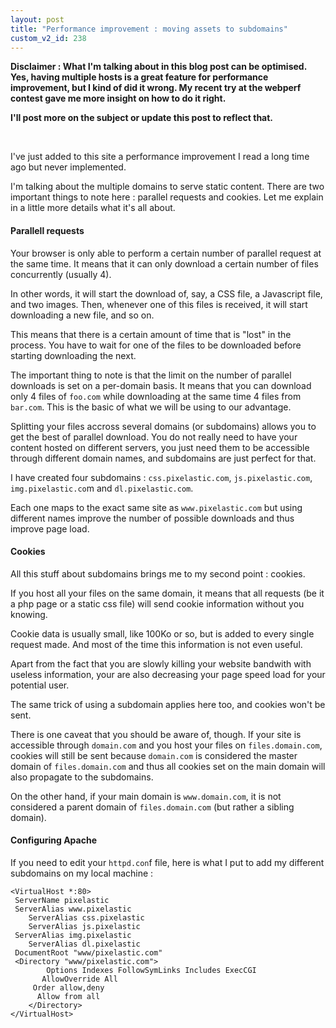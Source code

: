```yaml
---
layout: post
title: "Performance improvement : moving assets to subdomains"
custom_v2_id: 238
---
```


<p><strong>Disclaimer : What I'm talking about in this blog post can be optimised. Yes, having multiple hosts is a great feature for performance improvement, but I kind of did it wrong. My recent try at the webperf contest gave me more insight on how to do it right. </strong></p>
<p><strong>I'll post more on the subject or update this post to reflect that.</strong></p>
<p> </p>
<p>I've just added to this site a performance improvement I read a long time ago but never implemented.</p>
<p>I'm talking about the multiple domains to serve static content. There are two important things to note here : parallel requests and cookies. Let me explain in a little more details what it's all about.</p>
<h4>Parallell requests</h4>
<p>Your browser is only able to perform a certain number of parallel request at the same time. It means that it can only download a certain number of files concurrently (usually 4).</p>
<p>In other words, it will start the download of, say, a CSS file, a Javascript file, and two images. Then, whenever one of this files is received, it will start downloading a new file, and so on.</p>
<p>This means that there is a certain amount of time that is "lost" in the process. You have to wait for one of the files to be downloaded before starting downloading the next.</p>
<p>The important thing to note is that the limit on the number of parallel downloads is set on a per-domain basis. It means that you can download only 4 files of <code>foo.com</code> while downloading at the same time 4 files from <code>bar.com</code>. This is the basic of what we will be using to our advantage.</p>
<p>Splitting your files accross several domains (or subdomains) allows you to get the best of parallel download. You do not really need to have your content hosted on different servers, you just need them to be accessible through different domain names, and subdomains are just perfect for that.</p>
<p>I have created four subdomains : <code>css.pixelastic.com</code>, <code>js.pixelastic.com</code>, <code>img.pixelastic.co</code>m and <code>dl.pixelastic.com</code>.</p>
<p>Each one maps to the exact same site as <code>www.pixelastic.com</code> but using different names improve the number of possible downloads and thus improve page load.</p>
<h4>Cookies</h4>
<p>All this stuff about subdomains brings me to my second point : cookies.</p>
<p>If you host all your files on the same domain, it means that all requests (be it a php page or a static css file) will send cookie information without you knowing.</p>
<p>Cookie data is usually small, like 100Ko or so, but is added to every single request made. And most of the time this information is not even useful.</p>
<p>Apart from the fact that you are slowly killing your website bandwith with useless information, your are also decreasing your page speed load for your potential user.</p>
<p>The same trick of using a subdomain applies here too, and cookies won't be sent.</p>
<p>There is one caveat that you should be aware of, though. If your site is accessible through <code>domain.com</code> and you host your files on <code>files.domain.com</code>, cookies will still be sent because <code>domain.com</code> is considered the master domain of <code>files.domain.com</code> and thus all cookies set on the main domain will also propagate to the subdomains.</p>
<p>On the other hand, if your main domain is <code>www.domain.com</code>, it is not considered a parent domain of <code>files.domain.com</code> (but rather a sibling domain).</p>
<h4>Configuring Apache</h4>
<p>If you need to edit your <code>httpd.con</code>f file, here is what I put to add my different subdomains on my local machine :</p>
<pre><code lang="apache">&lt;VirtualHost *:80&gt;<br />	ServerName pixelastic<br />	ServerAlias www.pixelastic<br />	ServerAlias css.pixelastic<br />	ServerAlias js.pixelastic<br />	ServerAlias img.pixelastic<br />	ServerAlias dl.pixelastic<br />	DocumentRoot "www/pixelastic.com"<br />	&lt;Directory "www/pixelastic.com"&gt;<br />		Options Indexes FollowSymLinks Includes ExecCGI<br />		AllowOverride All<br />		Order allow,deny<br />		Allow from all<br />	&lt;/Directory&gt;<br />&lt;/VirtualHost&gt;</code></pre>
<p> </p>